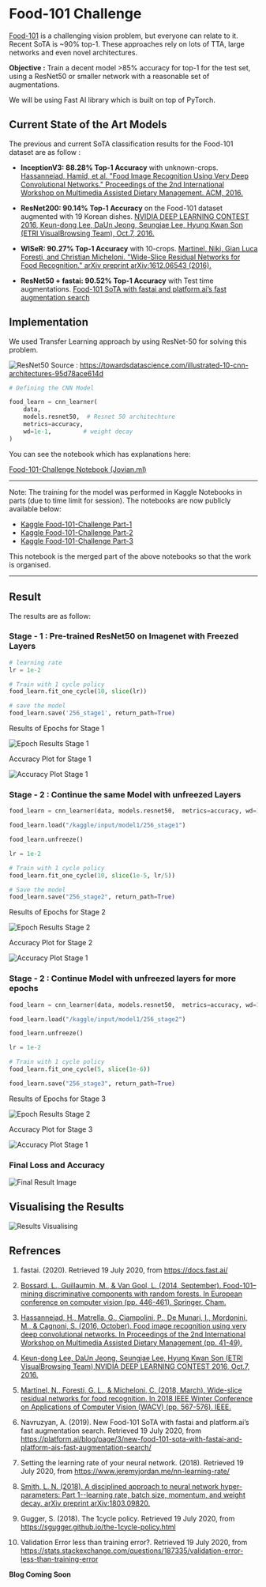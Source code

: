 # Food-101 Challenge

[Food-101](https://data.vision.ee.ethz.ch/cvl/datasets_extra/food-101/static/bossard_eccv14_food-101.pdf) is a challenging vision problem, but everyone can relate to it. Recent SoTA is ~90% top-1. These approaches rely on lots of TTA, large networks and even novel architectures.


**Objective :**
Train a decent model >85% accuracy for top-1 for the test set, using a ResNet50 or smaller network with a reasonable set of augmentations.

We will be using Fast AI library which is built on top of PyTorch.


## Current State of the Art Models

 The previous and current SoTA classification results for the Food-101 dataset are as follow :

-   **InceptionV3: 88.28% Top-1 Accuracy**  with unknown-crops.  [Hassannejad, Hamid, et al. "Food Image Recognition Using Very Deep Convolutional Networks." Proceedings of the 2nd International Workshop on Multimedia Assisted Dietary Management. ACM, 2016.](http://dl.acm.org/citation.cfm?id=2986042)
-   **ResNet200: 90.14% Top-1 Accuracy**  on the Food-101 dataset augmented with 19 Korean dishes.  [NVIDIA DEEP LEARNING CONTEST 2016, Keun-dong Lee, DaUn Jeong, Seungjae Lee, Hyung Kwan Son (ETRI VisualBrowsing Team), Oct.7, 2016.](https://www.gputechconf.co.kr/assets/files/presentations/2-1650-1710_DL_Contest_%EC%A7%80%EC%A0%95%EC%A3%BC%EC%A0%9C_%EB%8C%80%EC%83%81.pdf)
-   **WISeR: 90.27% Top-1 Accuracy**  with 10-crops.  [Martinel, Niki, Gian Luca Foresti, and Christian Micheloni. "Wide-Slice Residual Networks for Food Recognition." arXiv preprint arXiv:1612.06543 (2016).](https://arxiv.org/pdf/1612.06543.pdf)

-   **ResNet50 + fastai: 90.52% Top-1 Accuracy**  with Test time augmentations.  [Food-101 SoTA with fastai and platform.ai’s fast augmentation search](https://platform.ai/blog/page/3/new-food-101-sota-with-fastai-and-platform-ais-fast-augmentation-search/)


## Implementation

We used Transfer Learning approach by using ResNet-50 for solving this problem.

![ResNet50](images/resnet50.png)
Source : https://towardsdatascience.com/illustrated-10-cnn-architectures-95d78ace614d


```python
# Defining the CNN Model

food_learn = cnn_learner(
    data,
    models.resnet50,  # Resnet 50 architechture
    metrics=accuracy,
    wd=1e-1,         # weight decay
)

```


You can see the notebook which has explanations here:

[Food-101-Challenge Notebook (Jovian.ml)](https://jovian.ml/eklavya42/food-101-merged)

---

Note: The training for the model was performed in Kaggle Notebooks in parts (due to time limit for session). The notebooks are now publicly available below:

-   [Kaggle Food-101-Challenge Part-1](https://jovian.ml/outlink?url=https%3A%2F%2Fwww.kaggle.com%2Feklavya18%2Ffood-101-challenge)
-   [Kaggle Food-101-Challenge Part-2](https://jovian.ml/outlink?url=https%3A%2F%2Fwww.kaggle.com%2Feklavya18%2Ffood-101-challenge-part2)
-   [Kaggle Food-101-Challenge Part-3](https://jovian.ml/outlink?url=https%3A%2F%2Fwww.kaggle.com%2Feklavyachopra%2Ffood-101-challenge-part3)

This notebook is the merged part of the above notebooks so that the work is organised.

---


## Result

The results are as follow:

### Stage - 1 :  Pre-trained ResNet50 on Imagenet with Freezed Layers

```python
# learning rate
lr = 1e-2

# Train with 1 cycle policy
food_learn.fit_one_cycle(10, slice(lr))

# save the model
food_learn.save('256_stage1', return_path=True)

```

Results of Epochs for Stage 1

![Epoch Results Stage 1](images/stage1-epochs.png)


Accuracy Plot for  Stage 1

![Accuracy Plot Stage 1](images/stage1_accuracy_plot.png)


### Stage - 2 :  Continue the same Model with unfreezed Layers

```python
food_learn = cnn_learner(data, models.resnet50,  metrics=accuracy, wd=1e-1,model_dir='/kaggle/working')

food_learn.load("/kaggle/input/model1/256_stage1")

food_learn.unfreeze()

lr = 1e-2

# Train with 1 cycle policy
food_learn.fit_one_cycle(10, slice(1e-5, lr/5))

# Save the model
food_learn.save("256_stage2", return_path=True)

```

Results of Epochs for Stage 2

![Epoch Results Stage 2](images/stage2-epochs.png)


Accuracy Plot for  Stage 2

![Accuracy Plot Stage 1](images/stage2_accuracy_plot.png)


### Stage - 2 :  Continue Model with unfreezed layers for more epochs

```python
food_learn = cnn_learner(data, models.resnet50,  metrics=accuracy, wd=1e-1,model_dir='/kaggle/working')

food_learn.load("/kaggle/input/model1/256_stage2")

food_learn.unfreeze()

lr = 1e-2

# Train with 1 cycle policy
food_learn.fit_one_cycle(5, slice(1e-6))

food_learn.save("256_stage3", return_path=True)

```

Results of Epochs for Stage 3

![Epoch Results Stage 2](images/stage3-epochs.png)


Accuracy Plot for  Stage 3

![Accuracy Plot Stage 1](images/stage3_accuracy_plot.png)


### Final Loss and  Accuracy

![Final Result Image](images/final_loss_and_accuracy.png)



## Visualising the Results

![Results Visualising](images/results-visualization.png)



## Refrences

1. fastai. (2020). Retrieved 19 July 2020, from https://docs.fast.ai/

2. [Bossard, L., Guillaumin, M., & Van Gool, L. (2014, September). Food-101–mining discriminative components with random forests. In European conference on computer vision (pp. 446-461). Springer, Cham.](https://data.vision.ee.ethz.ch/cvl/datasets_extra/food-101/static/bossard_eccv14_food-101.pdf)
3. [Hassannejad, H., Matrella, G., Ciampolini, P., De Munari, I., Mordonini, M., & Cagnoni, S. (2016, October). Food image recognition using very deep convolutional networks. In Proceedings of the 2nd International Workshop on Multimedia Assisted Dietary Management (pp. 41-49).](https://dl.acm.org/doi/10.1145/2986035.2986042)
4. [Keun-dong Lee, DaUn Jeong, Seungjae Lee, Hyung Kwan Son (ETRI VisualBrowsing Team),NVIDIA DEEP LEARNING CONTEST 2016, Oct.7, 2016.](https://www.gputechconf.co.kr/assets/files/presentations/2-1650-1710_DL_Contest_%EC%A7%80%EC%A0%95%EC%A3%BC%EC%A0%9C_%EB%8C%80%EC%83%81.pdf)
5. [Martinel, N., Foresti, G. L., & Micheloni, C. (2018, March). Wide-slice residual networks for food recognition. In 2018 IEEE Winter Conference on Applications of Computer Vision (WACV) (pp. 567-576). IEEE.](https://arxiv.org/pdf/1612.06543.pdf)
6. Navruzyan, A. (2019). New Food-101 SoTA with fastai and platform.ai’s fast augmentation search. Retrieved 19 July 2020, from https://platform.ai/blog/page/3/new-food-101-sota-with-fastai-and-platform-ais-fast-augmentation-search/
7. Setting the learning rate of your neural network. (2018). Retrieved 19 July 2020, from https://www.jeremyjordan.me/nn-learning-rate/
8. [Smith, L. N. (2018). A disciplined approach to neural network hyper-parameters: Part 1--learning rate, batch size, momentum, and weight decay. arXiv preprint arXiv:1803.09820.](https://arxiv.org/pdf/1803.09820.pdf)
9. Gugger, S. (2018). The 1cycle policy. Retrieved 19 July 2020, from https://sgugger.github.io/the-1cycle-policy.html
10. Validation Error less than training error?. Retrieved 19 July 2020, from https://stats.stackexchange.com/questions/187335/validation-error-less-than-training-error



**Blog Coming Soon**
